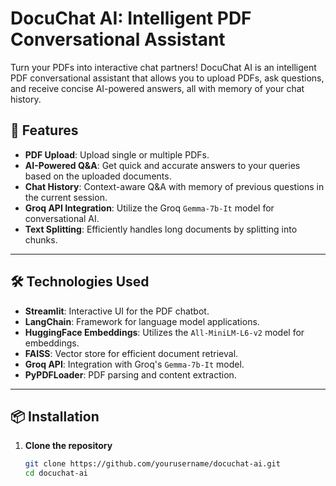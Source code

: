 # DocuChat AI: Intelligent PDF Conversational Assistant  

Turn your PDFs into interactive chat partners! DocuChat AI is an intelligent PDF conversational assistant that allows you to upload PDFs, ask questions, and receive concise AI-powered answers, all with memory of your chat history.  

## 🚀 Features  

- **PDF Upload**: Upload single or multiple PDFs.  
- **AI-Powered Q&A**: Get quick and accurate answers to your queries based on the uploaded documents.  
- **Chat History**: Context-aware Q&A with memory of previous questions in the current session.  
- **Groq API Integration**: Utilize the Groq `Gemma-7b-It` model for conversational AI.  
- **Text Splitting**: Efficiently handles long documents by splitting into chunks.  

---

## 🛠️ Technologies Used  

- **Streamlit**: Interactive UI for the PDF chatbot.  
- **LangChain**: Framework for language model applications.  
- **HuggingFace Embeddings**: Utilizes the `All-MiniLM-L6-v2` model for embeddings.  
- **FAISS**: Vector store for efficient document retrieval.  
- **Groq API**: Integration with Groq's `Gemma-7b-It` model.  
- **PyPDFLoader**: PDF parsing and content extraction.  

---

## 📦 Installation  

1. **Clone the repository**  
   ```bash
   git clone https://github.com/yourusername/docuchat-ai.git
   cd docuchat-ai
